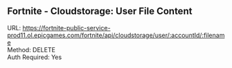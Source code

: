 ## Fortnite - Cloudstorage: User File Content

URL: https://fortnite-public-service-prod11.ol.epicgames.com/fortnite/api/cloudstorage/user/:accountId/:filename \
Method: DELETE \
Auth Required: Yes
